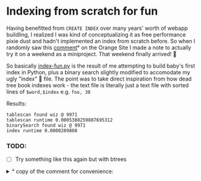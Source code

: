 # Indexing from scratch for fun
Having benefitted from `CREATE INDEX` over many years' worth of webapp buildling, I realized I was kind of conceptualizing it as free performance pixie dust and hadn't implemented an index from scratch before. So when I randomly saw this [comment](https://news.ycombinator.com/item?id=30594233)° on the Orange Site I made a note to actually try it on a weekend as a miniproject. That weekend finally arrived! 🎉

So basically [index-fun.py](./index-fun.py) is the result of me attempting to build baby's first index in Python, plus a binary search slightly modified to accomodate my ugly "index" 🤡 file.
The point was to take direct inspiration from how dead tree book indexes work - the text file is literally just a text file with sorted lines of
`$word,$index` e.g. `foo, 38`

Results:
```
tablescan found wiz @ 9971
tablescan runtime 0.0005388259887695312
binarySearch found wiz @ 9971
index runtime 0.0000209808
```

### TODO:
- [ ] Try something like this again but with btrees

<details>
<summary>° copy of the comment for convenience:</summary>

```
Take a large unordered text file and then create an ordered index in a separate file of word ==> line
write a brief binary search algo to search the index.
Compare searching the words with a "table scan" on the first file using grep, vs the binary search on the index.
You will find the table scan is O(n) and your binary search is roughly O(log n)
In 60 minutes you'll understand more about indexing than reading stack overflow.
```

</details>